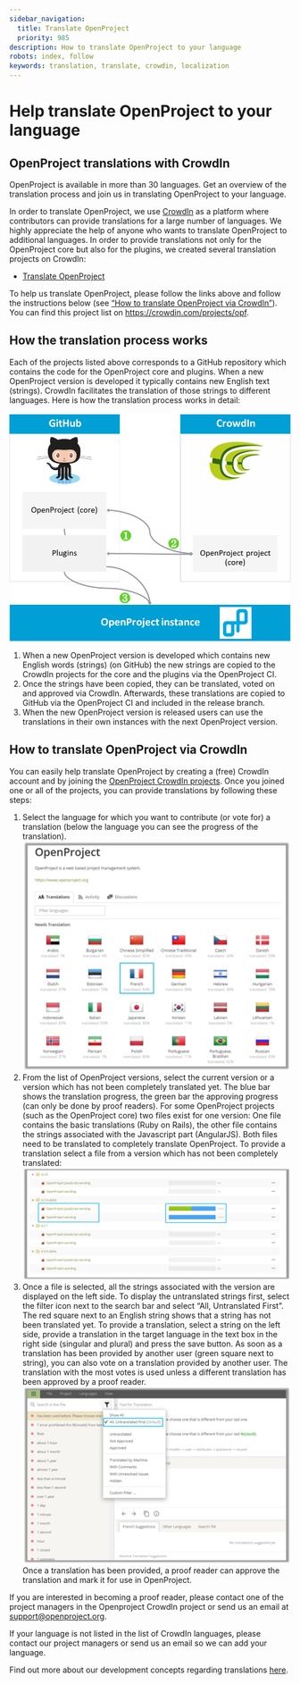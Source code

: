 ```yaml
---
sidebar_navigation:
  title: Translate OpenProject
  priority: 985
description: How to translate OpenProject to your language
robots: index, follow
keywords: translation, translate, crowdin, localization
---
```


# Help translate OpenProject to your language

## OpenProject translations with CrowdIn

OpenProject is available in more than 30 languages.
Get an overview of the translation process and join us in translating OpenProject to your language.

In order to translate OpenProject, we use [CrowdIn](https://crowdin.com/projects/opf) as a platform where contributors can provide translations for a large number of languages.
We highly appreciate the help of anyone who wants to translate OpenProject to additional languages.
In order to provide translations not only for the OpenProject core but also for the plugins, we created several translation projects on CrowdIn:

* <a href="https://crowdin.com/project/openproject" target="_blank">Translate OpenProject</a>

To help us translate OpenProject, please follow the links above and follow the instructions below (see [“How to translate OpenProject via CrowdIn”](https://github.com/opf/openproject/new/release/6.1/doc/development#how-to-translate-openproject-via-crowdin)).
You can find this project list on https://crowdin.com/projects/opf.

## How the translation process works

Each of the projects listed above corresponds to a GitHub repository which contains the code for the OpenProject core and plugins.
When a new OpenProject version is developed it typically contains new English text (strings). 
CrowdIn facilitates the translation of those strings to different languages.
Here is how the translation process works in detail:

![Translation process via GitHub and CrowdIn in detail](GitHub-CrowdIn-OP.png "Translation process via GitHub and CrowdIn in detail")

1. When a new OpenProject version is developed which contains new English words (strings) (on GitHub) the new strings are copied to the CrowdIn projects for the core and the plugins via the OpenProject CI.
2. Once the strings have been copied, they can be translated, voted on and approved via CrowdIn. Afterwards, these translations are copied to GitHub via the OpenProject CI and included in the release branch.
3. When the new OpenProject version is released users can use the translations in their own instances with the next OpenProject version.

## How to translate OpenProject via CrowdIn
You can easily help translate OpenProject by creating a (free) CrowdIn account and by joining the [OpenProject CrowdIn projects](https://crowdin.com/projects/opf).
Once you joined one or all of the projects, you can provide translations by following these steps:
1. Select the language for which you want to contribute (or vote for) a translation (below the language you can see the progress of the translation).
![Language overview in OpenProject CrowdIn project](CrowdIn1.png "Language overview in OpenProject CrowdIn project")
2. From the list of OpenProject versions, select the current version or a version which has not been completely translated yet. The blue bar shows the translation progress, the green bar the approving progress (can only be done by proof readers).
For some OpenProject projects (such as the OpenProject core) two files exist for one version: One file contains the basic translations (Ruby on Rails), the other file contains the strings associated with the Javascript part (AngularJS). Both files need to be translated to completely translate OpenProject. 
To provide a translation select a file from a version which has not been completely translated: 
![Select OpenProject version to translate in CrowdIn](CrowdIn2.png "Select OpenProject version to translate in CrowdIn")
3. Once a file is selected, all the strings associated with the version are displayed on the left side. To display the untranslated strings first, select the filter icon next to the search bar and select “All, Untranslated First”.
The red square next to an English string shows that a string has not been translated yet. To provide a translation, select a string on the left side, provide a translation in the target language in the text box in the right side (singular and plural) and press the save button.
As soon as a translation has been provided by another user (green square next to string), you can also vote on a translation provided by another user. The translation with the most votes is used unless a different translation has been approved by a proof reader.
![Translate strings via CrowdIn](CrowdIn3.png "Translate strings via CrowdIn")
Once a translation has been provided, a proof reader can approve the translation and mark it for use in OpenProject.

If you are interested in becoming a proof reader, please contact one of the project managers in the Openproject CrowdIn project or send us an email at support@openproject.org.

If your language is not listed in the list of CrowdIn languages, please contact our project managers or send us an email so we can add your language.

Find out more about our development concepts regarding translations [here](../concepts/translations).